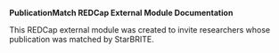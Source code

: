 
**PublicationMatch REDCap External Module Documentation**

This REDCap external module was created to invite researchers whose publication was matched by StarBRITE.
